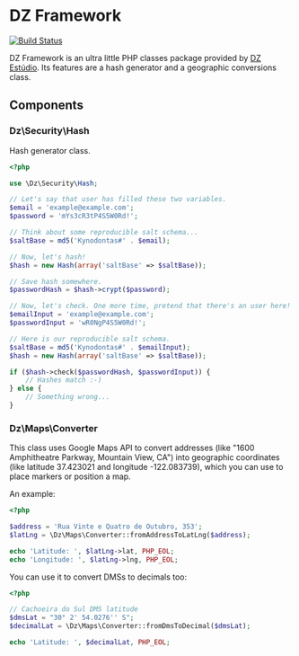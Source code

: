 DZ Framework
============

[![Build Status](https://travis-ci.org/dzestudio/dz-framework.png?branch=master)](https://travis-ci.org/dzestudio/dz-framework)

DZ Framework is an ultra little PHP classes package provided by [DZ Estúdio](http://www.dzestudio.com.br). Its features are a hash generator and a geographic conversions class.

Components
----------

### Dz\Security\Hash

Hash generator class.

``` php
<?php

use \Dz\Security\Hash;

// Let's say that user has filled these two variables.
$email = 'example@example.com';
$password = 'mYs3cR3tP4S5W0Rd!';

// Think about some reproducible salt schema...
$saltBase = md5('Kynodontas#' . $email);

// Now, let's hash!
$hash = new Hash(array('saltBase' => $saltBase));

// Save hash somewhere.
$passwordHash = $hash->crypt($password);

// Now, let's check. One more time, pretend that there's an user here!
$emailInput = 'example@example.com';
$passwordInput = 'wR0NgP4S5W0Rd!';

// Here is our reproducible salt schema.
$saltBase = md5('Kynodontas#' . $emailInput);
$hash = new Hash(array('saltBase' => $saltBase));

if ($hash->check($passwordHash, $passwordInput)) {
    // Hashes match :-)
} else {
    // Something wrong...
}
```

### Dz\Maps\Converter

This class uses Google Maps API to convert addresses (like "1600 Amphitheatre Parkway, Mountain View, CA") into geographic coordinates (like latitude 37.423021 and longitude -122.083739), which you can use to place markers or position a map.

An example:

``` php
<?php

$address = 'Rua Vinte e Quatro de Outubro, 353';
$latLng = \Dz\Maps\Converter::fromAddressToLatLng($address);

echo 'Latitude: ', $latLng->lat, PHP_EOL;
echo 'Longitude: ', $latLng->lng, PHP_EOL;
```

You can use it to convert DMSs to decimals too:

``` php
<?php

// Cachoeira do Sul DMS latitude
$dmsLat = "30° 2' 54.0276'' S";
$decimalLat = \Dz\Maps\Converter::fromDmsToDecimal($dmsLat);

echo 'Latitude: ', $decimalLat, PHP_EOL;
```
